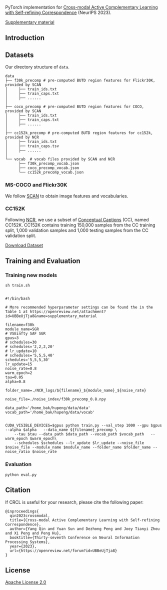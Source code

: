 PyTorch implementation for [Cross-modal Active Complementary Learning with Self-refining Correspondence](https://openreview.net/pdf?id=UBBeUjTja8) (NeurIPS 2023).


[Supplementary material](https://openreview.net/attachment?id=UBBeUjTja8&name=supplementary_material)

## Introduction
 
## Datasets

Our directory structure of ```data```.
```
data
├── f30k_precomp # pre-computed BUTD region features for Flickr30K, provided by SCAN
│     ├── train_ids.txt
│     ├── train_caps.txt
│     ├── ......
│
├── coco_precomp # pre-computed BUTD region features for COCO, provided by SCAN
│     ├── train_ids.txt
│     ├── train_caps.txt
│     ├── ......
│
├── cc152k_precomp # pre-computed BUTD region features for cc152k, provided by NCR
│     ├── train_ids.txt
│     ├── train_caps.tsv
│     ├── ......
│
└── vocab  # vocab files provided by SCAN and NCR
      ├── f30k_precomp_vocab.json
      ├── coco_precomp_vocab.json
      └── cc152k_precomp_vocab.json
```

### MS-COCO and Flickr30K
We follow [SCAN](https://github.com/kuanghuei/SCAN) to obtain image features and vocabularies.

### CC152K
Following [NCR](https://github.com/XLearning-SCU/2021-NeurIPS-NCR), we use a subset of [Conceptual Captions](https://ai.google.com/research/ConceptualCaptions) (CC), named CC152K. CC152K contains training 150,000 samples from the CC training split, 1,000 validation samples and 1,000 testing samples from the CC validation split.

[Download Dataset](https://ncr-paper.cdn.bcebos.com/data/NCR-data.tar)

## Training and Evaluation

### Training new models
```
sh train.sh


#!/bin/bash

# More recommended hyperparameter settings can be found the in the Table 1 at https://openreview.net/attachment?id=UBBeUjTja8&name=supplementary_material

filename=f30k
module_name=SGR
# VSEinfty SAF SGR
gpus=3
# schedules=30
# schedules='2,2,2,20'
# lr_update=10
# schedules='5,5,5,40'
schedules='5,5,5,30'
lr_update=15
noise_rate=0.8
warm_epoch=2
tau=0.05
alpha=0.8
 
folder_name=./NCR_logs/${filename}_${module_name}_${noise_rate} 

noise_file=./noise_index/f30k_precomp_0.8.npy

data_path='/home_bak/hupeng/data/data'
vocab_path='/home_bak/hupeng/data/vocab'


CUDA_VISIBLE_DEVICES=$gpus python train.py --val_step 1000 --gpu $gpus --alpha $alpha   --data_name ${filename}_precomp \
    --tau $tau --data_path $data_path --vocab_path $vocab_path   --warm_epoch $warm_epoch\
    --schedules $schedules --lr_update $lr_update --noise_file $noise_file --module_name $module_name --folder_name $folder_name --noise_ratio $noise_rate  
```

### Evaluation
```
python eval.py
```
## Citation
If CRCL is useful for your research, please cite the following paper:
```
@inproceedings{
  qin2023crossmodal,
  title={Cross-modal Active Complementary Learning with Self-refining Correspondence},
  author={Yang Qin and Yuan Sun and Dezhong Peng and Joey Tianyi Zhou and Xi Peng and Peng Hu},
  booktitle={Thirty-seventh Conference on Neural Information Processing Systems},
  year={2023},
  url={https://openreview.net/forum?id=UBBeUjTja8}
}
```

## License

[Apache License 2.0](http://www.apache.org/licenses/LICENSE-2.0)
 
